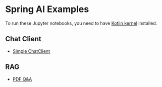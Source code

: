 # Spring AI Examples

To run these Jupyter notebooks, you need to have [Kotlin kernel](https://github.com/Kotlin/kotlin-jupyter) installed.

## Chat Client

* [Simple ChatClient](./chat-client/simple-chat-client.ipynb)

## RAG

* [PDF Q&A](./rag/pdf-rag.ipynb)

